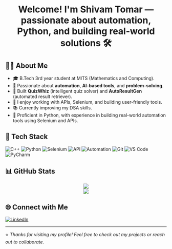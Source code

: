 <h1 align="center">Welcome! I'm Shivam Tomar — passionate about automation, Python, and building real-world solutions 🛠️</h1>

## 🧑‍💻 About Me

- 🎓 B.Tech 3rd year student at MITS (Mathematics and Computing).
- 🤖 Passionate about **automation**, **AI-based tools**, and **problem-solving**.
- 🚀 Built **QuizWhiz** (intelligent quiz solver) and **AutoResultGen** (automated result retriever).
- 🔧 I enjoy working with APIs, Selenium, and building user-friendly tools.
- 📚 Currently improving my DSA skills.
- 🐍 Proficient in Python, with experience in building real-world automation tools using Selenium and APIs.


## 🔧 Tech Stack

![C++](https://img.shields.io/badge/-C++-00599C?style=flat-square&logo=c%2b%2b&logoColor=white)
![Python](https://img.shields.io/badge/-Python-3776AB?style=flat-square&logo=python&logoColor=white)
![Selenium](https://img.shields.io/badge/-Selenium-43B02A?style=flat-square&logo=selenium&logoColor=white)
![API](https://img.shields.io/badge/-API%20Integration-black?style=flat-square)
![Automation](https://img.shields.io/badge/-Automation-blue?style=flat-square)
![Git](https://img.shields.io/badge/-Git-F05032?style=flat-square&logo=git&logoColor=white)
![VS Code](https://img.shields.io/badge/-VS%20Code-007ACC?style=flat-square&logo=visual-studio-code&logoColor=white)
![PyCharm](https://img.shields.io/badge/-PyCharm-000000?style=flat-square&logo=pycharm&logoColor=white)

## 📊 GitHub Stats

<p align="center">
  <img src="https://github-readme-stats.vercel.app/api/top-langs/?username=shivamtomar-mac&layout=compact&langs_count=2&hide=javascript,html,css&theme=tokyonight" />
  <br>
  <img src="https://github-readme-stats.vercel.app/api?username=shivamtomar-mac&show_icons=true&theme=tokyonight&hide_title=true" />
</p>

## 🌐 Connect with Me

[![LinkedIn](https://img.shields.io/badge/-LinkedIn-blue?style=flat-square&logo=linkedin&logoColor=white)](https://www.linkedin.com/in/shivam-tomar-95994b280)

---

⭐ *Thanks for visiting my profile! Feel free to check out my projects or reach out to collaborate.*
